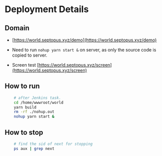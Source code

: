 # Deployment Details

## Domain

* [https://world.septopus.xyz/demo](https://world.septopus.xyz/demo)
* Need to run `nohup yarn start &` on server, as only the source code is copied to server.

* Screen test [https://world.septopus.xyz/screen](https://world.septopus.xyz/screen)

## How to run

```Bash
    # after Jenkins task.
    cd /home/wwwroot/world
    yarn build
    rm -rf ./nohup.out
    nohup yarn start &
```

## How to stop

```Bash
    # find the sid of next for stopping
    ps aux | grep next
```